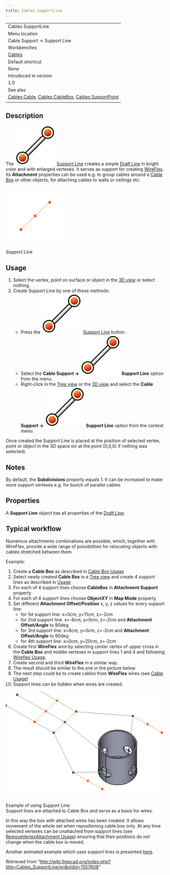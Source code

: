 ```yaml
---
title: Cables SupportLine
---
```


|                                                                                                                                                                        |
| ---------------------------------------------------------------------------------------------------------------------------------------------------------------------- |
| Cables SupportLine                                                                                                                                                     |
| Menu location                                                                                                                                                          |
| Cable Support → Support Line                                                                                                                                           |
| Workbenches                                                                                                                                                            |
| [Cables](/Cables_Workbench "Cables Workbench")                                                                                                                         |
| Default shortcut                                                                                                                                                       |
| _None_                                                                                                                                                                 |
| Introduced in version                                                                                                                                                  |
| 1.0                                                                                                                                                                    |
| See also                                                                                                                                                               |
| [Cables Cable](/Cables_Cable "Cables Cable"), [Cables CableBox](/Cables_CableBox "Cables CableBox"), [Cables SupportPoint](/Cables_SupportPoint "Cables SupportPoint") |
|                                                                                                                                                                        |

## Description

The ![](/src/assets/images/Cables_SupportLine.svg) [Support Line](/Cables_SupportLine "Cables SupportLine") creates a simple [Draft Line](/Draft_Line "Draft Line") in bright color and with enlarged vertexes. It serves as support for creating [WireFlex](/Cables_WireFlex "Cables WireFlex"). Its **Attachment** properties can be used e.g. to group cables around a [Cable Box](/Cables_CableBox "Cables CableBox") or other objects, for attaching cables to walls or ceilings etc.

![](/src/assets/images/Cables_SupportLine_Example1.png)

Support Line

## Usage

1. Select the vertex, point on surface or object in the [3D view](/3D_view "3D view") or select nothing.
2. Create Support Line by one of these methods:
   - Press the ![](/src/assets/images/Cables_SupportLine.svg) [Support Line](/Cables_SupportLine "Cables SupportLine") button.
   - Select the **Cable Support → ![](/src/assets/images/Cables_SupportLine.svg) Support Line** option from the menu.
   - Right-click in the [Tree view](/Tree_view "Tree view") or the [3D view](/3D_view "3D view") and select the **Cable Support → ![](/src/assets/images/Cables_SupportLine.svg) Support Line** option from the context menu.

Once created the Support Line is placed at the position of selected vertex, point or object in the 3D space (or at the point (0,0,0) if nothing was selected).

## Notes

By default, the **Subdivisions** property equals 1. It can be increased to make more support vertexes e.g. for bunch of parallel cables.

## Properties

A **Support Line** object has all properties of the [Draft Line](/Draft_Line#Properties "Draft Line").

## Typical workflow

Numerous attachments combinations are possible, which, together with WireFlex, provide a wide range of possibilities for relocating objects with cables stretched between them.

Example:

1. Create a **Cable Box** as described in [Cable Box Usage](/Cables_CableBox#Usage "Cables CableBox")
2. Select newly created **Cable Box** in a [Tree view](/Tree_view "Tree view") and create 4 support lines as described in [Usage](#Usage)
3. For each of 4 support lines choose **CableBox** in **Attachment Support** property
4. For each of 4 support lines choose **ObjectXY** in **Map Mode** property
5. Set different **Attachment Offset/Position** x, y, z values for every support line:
   - for 1st support line: x=0cm, y=11cm, z=-2cm
   - for 2nd support line: x=-8cm, y=0cm, z=-2cm and **Attachment Offset/Angle** to 90deg
   - for 3rd support line: x=8cm, y=0cm, z=-2cm and **Attachment Offset/Angle** to 90deg
   - for 4th support line: x=0cm, y=20cm, z=-2cm
6. Create first **WireFlex** wire by selecting center vertex of upper cross in the **Cable Box** and middle vertexes in support lines 1 and 4 and following [Wireflex Usage](/Cables_WireFlex#Usage "Cables WireFlex").
7. Create second and third **WireFlex** in a similar way.
8. The result should be similar to the one in the picture below
9. The next step could be to create cables from **WireFlex** wires (see [Cable Usage](/Cables_Cable#Usage "Cables Cable"))
10. Support lines can be hidden when wires are created.

![](/src/assets/images/Cables_SupportLine_Example2.png)

Example of using Support Line:  
Support lines are attached to Cable Box and serve as a basis for wires.

In this way the box with attached wires has been created. It allows movement of the whole set when repositioning cable box only. At any time selected vertexes can be unattached from support lines (see [RemoveVertexAttachment Usage](/Cables_RemoveVertexAttachment#Usage "Cables RemoveVertexAttachment")) ensuring that their positions do not change when the cable box is moved.

Another animated example which uses support lines is presented [here](/Cables_Example1_Simple_workflow "Cables Example1 Simple workflow").

Retrieved from "<http://wiki.freecad.org/index.php?title=Cables_SupportLine/en&oldid=1557608>"
